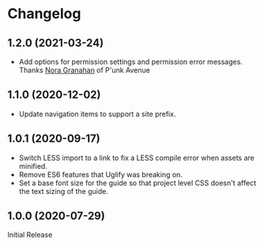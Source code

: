 # Changelog

## 1.2.0 (2021-03-24)

- Add options for permission settings and permission error messages. Thanks [Nora Granahan](https://github.com/ngranahan) of P'unk Avenue

## 1.1.0 (2020-12-02)

- Update navigation items to support a site prefix.

## 1.0.1 (2020-09-17)

- Switch LESS import to a link to fix a LESS compile error when assets are minified.
- Remove ES6 features that Uglify was breaking on.
- Set a base font size for the guide so that project level CSS doesn't affect the text sizing of the guide.

## 1.0.0 (2020-07-29)

Initial Release

[Unreleased]: https://github.com/apostrophecms/apostrophe-guides/compare/1.1.0...HEAD
[1.1.0]: https://github.com/apostrophecms/apostrophe-guides/compare/1.0.0...1.1.0
[1.0.0]: https://github.com/apostrophecms/apostrophe-guides/releases/tag/1.0.0
